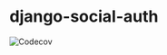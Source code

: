 # django-social-auth

![Codecov](https://img.shields.io/codecov/c/github/umcodigo/django-social-auth)